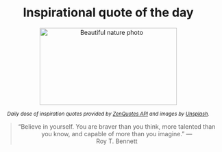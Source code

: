 
<div align="center">

# Inspirational quote of the day

<img src="./data/photo.jpeg" alt="Beautiful nature photo" width="320" height="180">

<sub><i>Daily dose of inspiration quotes provided by [ZenQuotes API](https://zenquotes.io/) and images by [Unsplash](https://unsplash.com/).</i></sub>


<blockquote>&ldquo;Believe in yourself. You are braver than you think, more talented than you know, and capable of more than you imagine.&rdquo; &mdash; <footer>Roy T. Bennett</footer></blockquote>

</div>
